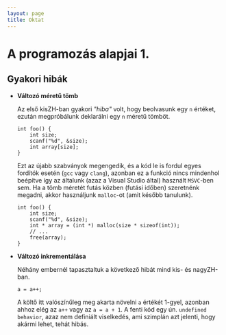 ```yaml
---
layout: page
title: Oktat
---
```


# A programozás alapjai 1.

## Gyakori hibák

* **Változó méretű tömb**
    
    Az első kisZH-ban gyakori *"hiba"* volt, hogy beolvasunk egy `n` értéket, ezután megpróbálunk deklarálni egy `n` méretű tömböt.

    ```
    int foo() {
        int size;
        scanf("%d", &size);
        int array[size];
    }
    ```

    Ezt az újabb szabványok megengedik, és a kód le is fordul egyes fordítók esetén (`gcc` vagy `clang`), azonban ez a funkció nincs mindenhol beépítve így az általunk (azaz a Visual Studio által) használt `MSVC`-ben sem. Ha a tömb méretét futás közben (futási időben) szeretnénk megadni, akkor használjunk `malloc`-ot (amit később tanulunk).

    ```
    int foo() {
        int size;
        scanf("%d", &size);
        int * array = (int *) malloc(size * sizeof(int));
        // ...
        free(array);
    }
    ```

* **Változó inkrementálása**

    Néhány embernél tapasztaltuk a következő hibát mind kis- és nagyZH-ban.

    ```
    a = a++;
    ```

    A költő itt valószínűleg meg akarta növelni `a` értékét 1-gyel, azonban ahhoz elég az `a++` vagy az `a = a + 1`. A fenti kód egy ún. `undefined behavior`, azaz nem definiált viselkedés, ami szimplán azt jelenti, hogy akármi lehet, tehát hibás.